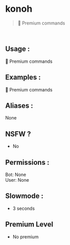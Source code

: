 # konoh

> 👑 Premium commands

<br>

## Usage :

👑 Premium commands

## Examples :

👑 Premium commands

## Aliases :

None

## NSFW ?

- No

## Permissions :

Bot: None
<br>
User: None

## Slowmode :

- 3 seconds

## Premium Level

- No premium